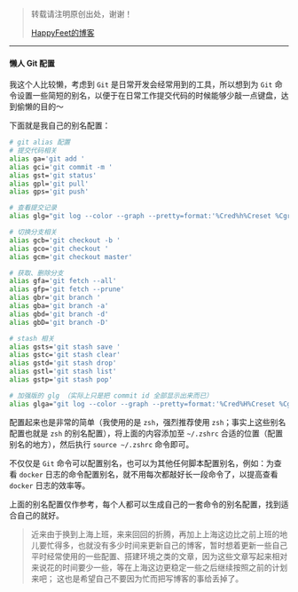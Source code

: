 > 转载请注明原创出处，谢谢！
>
> [HappyFeet的博客](https://blog.csdn.net/haihui_yang)

---

#### 懒人 Git 配置

我这个人比较懒，考虑到 `Git` 是日常开发会经常用到的工具，所以想到为 `Git` 命令设置一些简短的别名，以便于在日常工作提交代码的时候能够少敲一点键盘，达到偷懒的目的～

下面就是我自己的别名配置：

```zsh
# git alias 配置
# 提交代码相关
alias ga='git add '
alias gci='git commit -m '
alias gst='git status'
alias gpl='git pull'
alias gps='git push'

# 查看提交记录
alias glg="git log --color --graph --pretty=format:'%Cred%h%Creset %Cgreen%ad -%C(yellow)%d%Creset %s %Cgreen(%cr) %C(bold blue)<%an>' --date=format:'%F %T' --decorate=short"

# 切换分支相关
alias gcb='git checkout -b '
alias gco='git checkout '
alias gcm='git checkout master'

# 获取、删除分支
alias gfa='git fetch --all'
alias gfp='git fetch --prune'
alias gbr='git branch '
alias gba='git branch -a'
alias gbd='git branch -d'
alias gbD='git branch -D'

# stash 相关
alias gsts='git stash save '
alias gstc='git stash clear'
alias gstd='git stash drop'
alias gstl='git stash list'
alias gstp='git stash pop'

# 加强版的 glg （实际上只是把 commit id 全部显示出来而已）
alias glga="git log --color --graph --pretty=format:'%Cred%H%Creset %Cgreen%ad -%C(yellow)%d%Creset %s %Cgreen(%cr) %C(bold blue)<%an>' --date=format:'%F %T' --decorate=short"
```

配置起来也是非常的简单（我使用的是 `zsh`，强烈推荐使用 `zsh`；事实上这些别名配置也就是 `zsh` 的别名配置），将上面的内容添加至 `~/.zshrc` 合适的位置（配置别名的地方），然后执行 `source ~/.zshrc` 命令即可。

不仅仅是 `Git` 命令可以配置别名，也可以为其他任何脚本配置别名，例如：为查看 `docker` 日志的命令配置别名，就不用每次都敲好长一段命令了，以提高查看 `docker` 日志的效率等。

上面的别名配置仅作参考，每个人都可以生成自己的一套命令的别名配置，找到适合自己的就好。

> 近来由于换到上海上班，来来回回的折腾，再加上上海这边比之前上班的地儿要忙得多，也就没有多少时间来更新自己的博客，暂时想着更新一些自己平时经常使用的一些配置、搭建环境之类的文章，因为这些文章写起来相对来说花的时间要少一些，等在上海这边更稳定一些之后继续按照之前的计划来吧；
> 这也是希望自己不要因为忙而把写博客的事给丢掉了。

